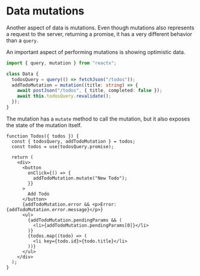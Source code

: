 # Data mutations

Another aspect of data is mutations. Even though mutations also represents a request to the server, returning a promise, it has a very different behavior than a `query`.

An important aspect of performing mutations is showing optimistic data.

```ts
import { query, mutation } from "reactx";

class Data {
  todosQuery = query(() => fetchJson("/todos"));
  addTodoMutation = mutation((title: string) => {
    await postJson("/todos", { title, completed: false });
    await this.todosQuery.revalidate();
  });
}
```

The mutation has a `mutate` method to call the mutation, but it also exposes the state of the mutation itself.

```tsx
function Todos({ todos }) {
  const { todosQuery, addTodoMutation } = todos;
  const todos = use(todosQuery.promise);

  return (
    <div>
      <button
        onClick={() => {
          addTodoMutation.mutate("New Todo");
        }}
      >
        Add Todo
      </button>
      {addTodoMutation.error && <p>Error: {addTodoMutation.error.message}</p>}
      <ul>
        {addTodoMutation.pendingParams && (
          <li>{addTodoMutation.pendingParams[0]}</li>
        )}
        {todos.map((todo) => (
          <li key={todo.id}>{todo.title}</li>
        ))}
      </ul>
    </div>
  );
}
```
